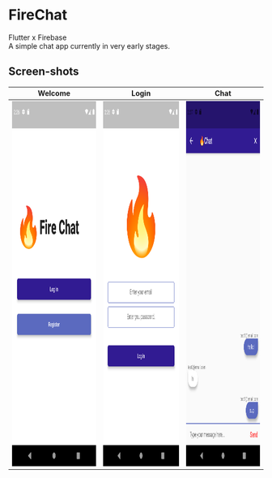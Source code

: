 # FireChat
Flutter x Firebase </br>
A simple chat app currently in very early stages.

## Screen-shots
Welcome             |  Login  |  Chat
:-------------------------:|:-------------------------:|:-------------------------:
<img src='https://github.com/Jade9ja/FireChat/blob/main/screenshots/main.png' height='720' width='720*0.47'>  |  <img src='https://github.com/Jade9ja/FireChat/blob/main/screenshots/login.png' height='720' width='720*0.47'> | <img src='https://github.com/Jade9ja/FireChat/blob/main/screenshots/chat.png' height='720' width='720*0.47'>
